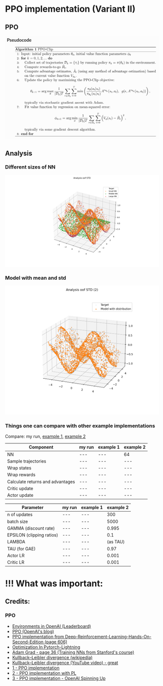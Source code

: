 # PPO implementation (Variant II)

## PPO

![ddpg](static/ppo_pseudocode.png)


## Analysis 

### Different sizes of NN

![](static/Figure_1.png)

### Model with mean and std

![](static/Figure_2.png)

### Things one can compare with other example implementations

Compare: my run, [example 1](https://github.com/zzzxxxttt/pytorch_simple_RL/blob/master/ppo_mtcar.py), [example 2](https://github.com/Abhipanda4/PPO-PyTorch)

Component | my run | example 1 | example 2
--- | --- | --- | ---
NN                                      | --- | --- | 64 |
Sample trajectories                     | --- | --- | --- |
Wrap states                             | --- | --- | --- |
Wrap rewards                            | --- | --- | --- |
Calculate returns and advantages        | --- | --- | --- |
Critic update                           | --- | --- | --- |
Actor update                            | --- | --- | --- |

Parameter | my run | example 1 | example 2
--- | --- | --- | ---
n of updates | --- | --- | 300 |
batch size | --- | --- | 5000 |
GAMMA (discount rate) | --- | --- | 0.995 |
EPSILON (clipping ratios) | --- | --- | 0.1 |
LAMBDA | --- | --- | (as TAU) |
TAU (for GAE) | --- | --- | 0.97 |
Actor LR | --- | --- | 0.001 |
Critic LR | --- | --- | 0.001 |


# !!! What was important:



## Credits:

### PPO

- [Environments in OpenAI (Leaderboard)](https://github.com/openai/gym/wiki/Leaderboard#lunarlander-v2)
- [PPO (OpenAI's blog)](https://openai.com/blog/openai-baselines-ppo/)
- [PPO implementation from Deep-Reinforcement-Learning-Hands-On-Second-Edition (page 606)](https://github.com/PacktPublishing/Deep-Reinforcement-Learning-Hands-On-Second-Edition/blob/master/Chapter12/02_pong_a2c.py)
- [Optimization In Pytorch-Lightning](https://pytorch-lightning.readthedocs.io/en/latest/common/optimizers.html#automatic-optimization)
- [Adam Grad - page 36 (Training NNs from Stanford's course)](http://cs231n.stanford.edu/slides/2017/cs231n_2017_lecture7.pdf)
- [Kullback–Leibler divergence (wikipedia)](https://en.wikipedia.org/wiki/Kullback%E2%80%93Leibler_divergence)
- [Kullback–Leibler divergence (YouTube video) - great](https://www.youtube.com/watch?v=ErfnhcEV1O8&ab_channel=Aur%C3%A9lienG%C3%A9ron)
- [1 - PPO implementation](https://colab.research.google.com/github/nikhilbarhate99/PPO-PyTorch/blob/master/PPO_colab.ipynb#scrollTo=yr-ZjT_CGyEi)
- [2 - PPO implementation with PL](https://github.com/sid-sundrani/ppo_lightning/blob/master/ppo_model.py)
- [3 - PPO implementation - OpenAI Spinning Up](https://spinningup.openai.com/en/latest/algorithms/ppo.html)









